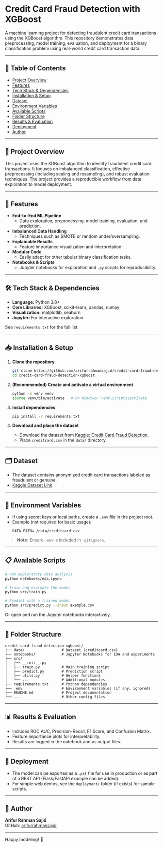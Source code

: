 # Credit Card Fraud Detection with XGBoost

A machine learning project for detecting fraudulent credit card transactions using the XGBoost algorithm. This repository demonstrates data preprocessing, model training, evaluation, and deployment for a binary classification problem using real-world credit card transaction data.

---

## 📌 Table of Contents

- [Project Overview](#project-overview)
- [Features](#features)
- [Tech Stack & Dependencies](#tech-stack--dependencies)
- [Installation & Setup](#installation--setup)
- [Dataset](#dataset)
- [Environment Variables](#environment-variables)
- [Available Scripts](#available-scripts)
- [Folder Structure](#folder-structure)
- [Results & Evaluation](#results--evaluation)
- [Deployment](#deployment)
- [Author](#author)

---

## 📝 Project Overview

This project uses the XGBoost algorithm to identify fraudulent credit card transactions. It focuses on imbalanced classification, effective preprocessing (including scaling and resampling), and robust evaluation techniques. The project provides a reproducible workflow from data exploration to model deployment.

---

## 🚀 Features

- **End-to-End ML Pipeline**
  - Data exploration, preprocessing, model training, evaluation, and prediction.
- **Imbalanced Data Handling**
  - Techniques such as SMOTE or random under/oversampling.
- **Explainable Results**
  - Feature importance visualization and interpretation.
- **Modular Code**
  - Easily adapt for other tabular binary classification tasks.
- **Notebooks & Scripts**
  - Jupyter notebooks for exploration and `.py` scripts for reproducibility.

---

## 🛠 Tech Stack & Dependencies

- **Language:** Python 3.8+
- **Core Libraries:** XGBoost, scikit-learn, pandas, numpy
- **Visualization:** matplotlib, seaborn
- **Jupyter:** For interactive exploration

See `requirements.txt` for the full list.

---

## 📥 Installation & Setup

1. **Clone the repository**
    ```bash
    git clone https://github.com/arifurrahmansajid/credit-card-fraud-detection-xgboost.git
    cd credit-card-fraud-detection-xgboost
    ```

2. **(Recommended) Create and activate a virtual environment**
    ```bash
    python -m venv venv
    source venv/bin/activate   # On Windows: venv\Scripts\activate
    ```

3. **Install dependencies**
    ```bash
    pip install -r requirements.txt
    ```

4. **Download and place the dataset**
    - Download the dataset from [Kaggle: Credit Card Fraud Detection](https://www.kaggle.com/mlg-ulb/creditcardfraud).
    - Place `creditcard.csv` in the `data/` directory.

---

## 🗂 Dataset

- The dataset contains anonymized credit card transactions labeled as fraudulent or genuine.
- [Kaggle Dataset Link](https://www.kaggle.com/mlg-ulb/creditcardfraud)

---

## 🔑 Environment Variables

- If using secret keys or local paths, create a `.env` file in the project root.
- Example (not required for basic usage):
    ```
    DATA_PATH=./data/creditcard.csv
    ```

> **Note:** Ensure `.env` is included in `.gitignore`.

---

## 📋 Available Scripts

```bash
# Run exploratory data analysis
python notebooks/eda.ipynb

# Train and evaluate the model
python src/train.py

# Predict with a trained model
python src/predict.py --input example.csv
```

Or open and run the Jupyter notebooks interactively.

---

## 📂 Folder Structure

```
credit-card-fraud-detection-xgboost/
├── data/                 # Dataset (creditcard.csv)
├── notebooks/            # Jupyter Notebooks for EDA and experiments
├── src/
│   ├── __init__.py
│   ├── train.py          # Main training script
│   ├── predict.py        # Prediction script
│   ├── utils.py          # Helper functions
│   └── ...               # Additional modules
├── requirements.txt      # Python dependencies
├── .env                  # Environment variables (if any, ignored)
├── README.md             # Project documentation
└── ...                   # Other config files
```

---

## 📊 Results & Evaluation

- Includes ROC AUC, Precision-Recall, F1 Score, and Confusion Matrix.
- Feature importance plots for interpretability.
- Results are logged in the notebook and as output files.

---

## 🚀 Deployment

- The model can be exported as a `.pkl` file for use in production or as part of a REST API (Flask/FastAPI example can be added).
- For simple web demos, see the `deployment/` folder (if exists) for sample scripts.

---

## 👤 Author

**Arifur Rahman Sajid**  
GitHub: [arifurrahmansajid](https://github.com/arifurrahmansajid)

---

Happy modeling! 🚀
